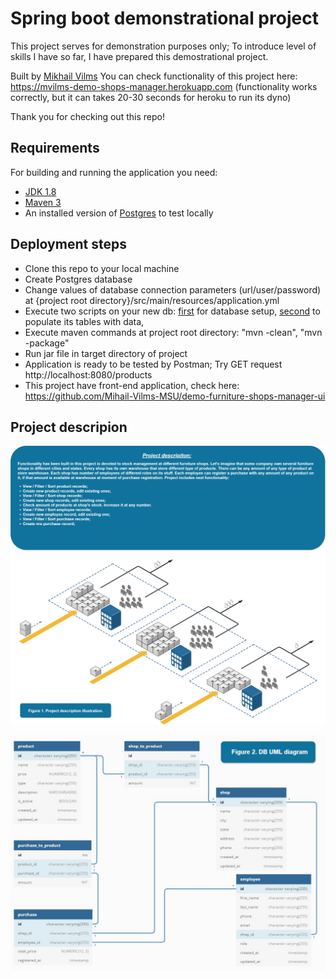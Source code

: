 # Spring boot demonstrational project 

This project serves for demonstration purposes only; To introduce level of skills I have so far, I have prepared this demostrational project. 

Built by [Mikhail Vilms](https://www.linkedin.com/in/mikhail-vilms/)
You can check functionality of this project here: https://mvilms-demo-shops-manager.herokuapp.com
(functionality works correctly, but it can takes 20-30 seconds for heroku to run its dyno)

Thank you for checking out this repo!

## Requirements

For building and running the application you need:
- [JDK 1.8](http://www.oracle.com/technetwork/java/javase/downloads/jdk8-downloads-2133151.html)
- [Maven 3](https://maven.apache.org)
- An installed version of [Postgres](http://www.postgresql.org/) to test locally

## Deployment steps

- Clone this repo to your local machine
- Create Postgres database
- Change values of database connection parameters (url/user/password) at {project root directory}/src/main/resources/application.yml
- Execute two scripts on your new db: [first](https://github.com/Mihail-Vilms-MSU/demo-furniture-shops-manager/blob/Issue-28-Add-Readme/src/main/resources/Setup_Database.sql) for database setup, [second](https://github.com/Mihail-Vilms-MSU/demo-furniture-shops-manager/blob/Issue-28-Add-Readme/src/main/resources/Populate_Database.sql) to populate its tables with data,
- Execute maven commands at project root directory: "mvn -clean", "mvn -package"
- Run jar file in target directory of project
- Application is ready to be tested by Postman; Try GET request http://localhost:8080/products
- This project have front-end application, check here: https://github.com/Mihail-Vilms-MSU/demo-furniture-shops-manager-ui

## Project descripion

![Project Illustration](https://github.com/Mihail-Vilms-MSU/demo-furniture-shops-manager/blob/Issue-28-Add-Readme/src/main/resources/images/Project%20illustration.jpg)

![UML Diagram](https://github.com/Mihail-Vilms-MSU/demo-furniture-shops-manager/blob/Issue-28-Add-Readme/src/main/resources/images/UML%20diagram.jpg)